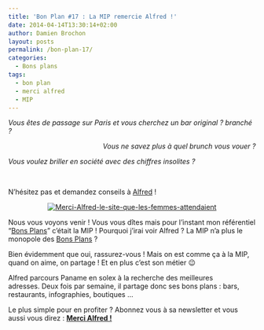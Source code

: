 ```yaml
---
title: 'Bon Plan #17 : La MIP remercie Alfred !'
date: 2014-04-14T13:30:14+02:00
author: Damien Brochon
layout: posts
permalink: /bon-plan-17/
categories:
  - Bons plans
tags:
  - bon plan
  - merci alfred
  - MIP
---
```

_Vous êtes de passage sur Paris et vous cherchez un bar original ? branché ?_

<p style="text-align: right;">
  <em>Vous ne savez plus à quel brunch vous vouer ?</em>
</p>

_Vous voulez briller en société avec des chiffres insolites ?_

&nbsp;

N&#8217;hésitez pas et demandez conseils à <a title="Merci Alfred" href="https://www.mercialfred.com" target="_blank">Alfred</a> !

<p style="text-align: center;">
  <a href="https://www.mercialfred.com" target="_blank"><img class="aligncenter  wp-image-2605" alt="Merci-Alfred-le-site-que-les-femmes-attendaient" src="/assets/uploads/2014/04/Merci-Alfred-le-site-que-les-femmes-attendaient.jpe" width="366" height="210" srcset="/assets/uploads/2014/04/Merci-Alfred-le-site-que-les-femmes-attendaient.jpe 610w, /assets/uploads/2014/04/Merci-Alfred-le-site-que-les-femmes-attendaient-300x172.jpe 300w" sizes="(max-width: 366px) 100vw, 366px" /></a>
</p>

<p style="text-align: left;">
  Nous vous voyons venir ! Vous vous dîtes mais pour l&#8217;instant mon référentiel &#8220;<a href="/cat/bons-plans/" target="_blank">Bons Plans</a>&#8221; c&#8217;était la MIP ! Pourquoi j&#8217;irai voir Alfred ? La MIP n&#8217;a plus le monopole des <a href="/cat/bons-plans/" target="_blank">Bons Plans</a> ?
</p>

<p style="text-align: left;">
  Bien évidemment que oui, rassurez-vous ! Mais on est comme ça à la MIP, quand on aime, on partage ! Et en plus c&#8217;est son métier 😉
</p>

<p style="text-align: left;">
  Alfred parcours Paname en solex à la recherche des meilleures adresses. Deux fois par semaine, il partage donc ses bons plans : bars, restaurants, infographies, boutiques &#8230;
</p>

Le plus simple pour en profiter ? Abonnez vous à sa newsletter et vous aussi vous direz : **<a href="https://www.mercialfred.com" target="_blank">Merci Alfred !</a>**

